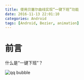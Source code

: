 ```yaml
---
title: 使用贝塞尔曲线实现“一键下班”功能
date: 2016-11-13 22:01:10
categories: Android
tags: [Android, Bezier, animation]
---
```


# 前言
什么是“一键下班”？

![qq bubble](http://ww2.sinaimg.cn/mw690/005X6W83jw1f9qtzfqtj2j30ge07x0sw.jpg)

